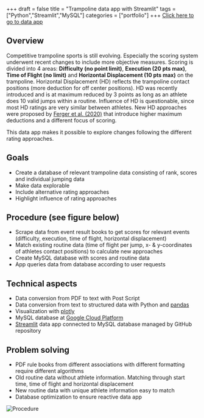+++ 
draft = false
title = "Trampoline data app with Streamlit"
tags = ["Python","Streamlit","MySQL"]
categories = ["portfolio"]
+++
[Click here to go to data app ](http://portfolio.falko.in)
## Overview

Competitive trampoline sports is still evolving. Especially the scoring system underwent recent changes to include more objective measures. Scoring is divided into 4 areas: **Difficulty (no point limit)**, **Execution (20 pts max)**, **Time of Flight (no limit)** and **Horizontal Displacement (10 pts max)** on the trampoline. Horizontal Displacement (HD) reflects the trampoline contact positions (more deduction for off center positions). HD was recently introduced and is at maximum reduced by 3 points as long as an athlete does 10 valid jumps within a routine. Influence of HD is questionable, since most HD ratings are very similar between athletes. New HD approaches were proposed by [Ferger et al. (2020)](https://www.google.com/url?sa=t&rct=j&q=&esrc=s&source=web&cd=&cad=rja&uact=8&ved=2ahUKEwig1cH9vNH6AhUMQ_EDHVMFA0QQFnoECAcQAQ&url=https%3A%2F%2Fwww.researchgate.net%2Fpublication%2F343417147_ESTIMATING_HORIZONTAL_DISPLACEMENT_DEDUCTION_IN_TRAMPOLINE_GYMNASTICS_BY_MEANS_OF_CONSTANT_AND_VARIABLE_ERRORS_OF_LANDING_POSITIONS_A_NEW_GOLD_STANDARD&usg=AOvVaw0RweZ0hwnE3C1qCi6r74j_) that introduce higher maximum deductions and a different focus of scoring. 
 
This data app makes it possible to explore changes following the different rating approaches.

## Goals
  
- Create a database of relevant trampoline data consisting of rank, scores and individual jumping data
- Make data explorable
- Include alternative rating approaches
- Highlight influence of rating approaches

## Procedure (see figure below)

- Scrape data from event result books to get scores for relevant events (difficulty, execution, time of flight, horizontal displacement)
- Match existing routine data (time of flight per jump, x- & y-coordinates of athletes contact positions) to calculate new approaches
- Create MySQL database with scores and routine data
- App queries data from database according to user requests

## Technical aspects
- Data conversion from PDF to text with Post Script
- Data conversion from text to structured data with Python and [pandas](https://pandas.pydata.org/)
- Visualization with [plotly](https://plotly.com/python/) 
- MySQL database at [Google Cloud Platform](https://cloud.google.com)
- [Streamlit](https://streamlit.io/) data app connected to MySQL database managed by GitHub repository

## Problem solving
- PDF rule books from different associations with different formatting require different algorithms
- Old routine data without athlete information. Matching through start time, time of flight and horizontal displacement
- New routine data with unique athlete information easy to match
- Database optimization to ensure reactive data app


![Procedure](/images/tech_exp.png)
